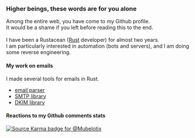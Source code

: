 ### Higher beings, these words are for you alone

Among the entire web, you have come to my Github profile.\
It would be a shame if you left before reading this to the end.\
\
I have been a Rustacean ([Rust](https://www.rust-lang.org/) developer) for almost two years.\
I am particularly interested in automation (bots and servers), and I am doing some reverse engineering.

#### My work on emails

I made several tools for emails in Rust.
* [email parser](https://github.com/Mubelotix/email-parser)
* [SMTP library](https://github.com/Mubelotix/smtp-server)
* [DKIM library](https://github.com/Mubelotix/dkim)

#### Reactions to my Github comments stats

[![Source Karma badge for @Mubelotix](https://sourcekarma-og.vercel.app/api/Mubelotix/github)](https://sourcekarma.vercel.app/Mubelotix)
